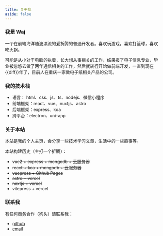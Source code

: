 ```yaml
---
title: 关于我
aside: false
---
```


<script setup>
import dayjs from 'dayjs';
const diff = dayjs().diff(dayjs('2019-08-01'), 'year')
</script>

### 我是 Waj

一个在前端海洋随波漂流的爱折腾的普通开发者。喜欢玩游戏，喜欢打篮球，喜欢吃火锅。

可能是从小对于电脑的执着，长大想从事相关的工作，结果报了电子信息专业，毕业被忽悠去做了两年通信相关的工作，然后就转行开始做前端开发，一直到现在{{diff}}年了，目前人在重庆一家做电子纸相关产品的公司。

### 我的技术栈

- 语言： html、css、js、ts、nodejs、微信小程序
- 前端框架：react、vue、nuxtjs、astro
- 后端框架：express、koa
- 跨平台：electron、uni-app

### 关于本站

本站是我的个人主页，会分享一些技术学习文章，生活中的一些趣事等。

本站构建历史（主打一个折腾）：

- ~~vue2 + express + mongodb + 云服务器~~
- ~~react + koa + mongodb + 云服务器~~
- ~~vuepress + Github Pages~~
- ~~astro + vercel~~
- ~~nextjs + vercel~~
- vitepress + vercel

### 联系我

有任何商务合作（狗头）请联系我：

- [github](https://github.com/waj1994/blogs)
- <a href="mailto:waj2024@126.com">email</a>

